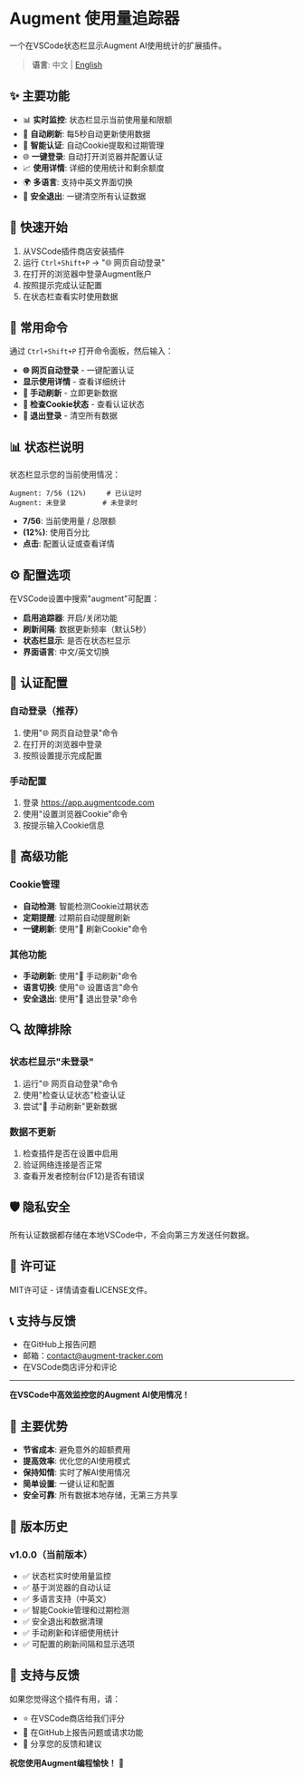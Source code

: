 # Augment 使用量追踪器

一个在VSCode状态栏显示Augment AI使用统计的扩展插件。

> **语言**: 中文 | [English](README_EN.md)

## ✨ 主要功能

- 📊 **实时监控**: 状态栏显示当前使用量和限额
- 🔄 **自动刷新**: 每5秒自动更新使用数据
- 🍪 **智能认证**: 自动Cookie提取和过期管理
- 🌐 **一键登录**: 自动打开浏览器并配置认证
- 📈 **使用详情**: 详细的使用统计和剩余额度
- 🌍 **多语言**: 支持中英文界面切换
- 🚪 **安全退出**: 一键清空所有认证数据

## 🚀 快速开始

1. 从VSCode插件商店安装插件
2. 运行 `Ctrl+Shift+P` → "🌐 网页自动登录"
3. 在打开的浏览器中登录Augment账户
4. 按照提示完成认证配置
5. 在状态栏查看实时使用数据

## 🔧 常用命令

通过 `Ctrl+Shift+P` 打开命令面板，然后输入：

- **🌐 网页自动登录** - 一键配置认证
- **显示使用详情** - 查看详细统计
- **🔄 手动刷新** - 立即更新数据
- **🍪 检查Cookie状态** - 查看认证状态
- **🚪 退出登录** - 清空所有数据

## 📊 状态栏说明

状态栏显示您的当前使用情况：

```
Augment: 7/56 (12%)     # 已认证时
Augment: 未登录         # 未登录时
```

- **7/56**: 当前使用量 / 总限额
- **(12%)**: 使用百分比
- **点击**: 配置认证或查看详情

## ⚙️ 配置选项

在VSCode设置中搜索"augment"可配置：

- **启用追踪器**: 开启/关闭功能
- **刷新间隔**: 数据更新频率（默认5秒）
- **状态栏显示**: 是否在状态栏显示
- **界面语言**: 中文/英文切换

## 🔐 认证配置

### 自动登录（推荐）
1. 使用"🌐 网页自动登录"命令
2. 在打开的浏览器中登录
3. 按照设置提示完成配置

### 手动配置
1. 登录 https://app.augmentcode.com
2. 使用"设置浏览器Cookie"命令
3. 按提示输入Cookie信息

## 🔧 高级功能

### Cookie管理
- **自动检测**: 智能检测Cookie过期状态
- **定期提醒**: 过期前自动提醒刷新
- **一键刷新**: 使用"🔄 刷新Cookie"命令

### 其他功能
- **手动刷新**: 使用"🔄 手动刷新"命令
- **语言切换**: 使用"🌐 设置语言"命令
- **安全退出**: 使用"🚪 退出登录"命令

## 🔍 故障排除

### 状态栏显示"未登录"
1. 运行"🌐 网页自动登录"命令
2. 使用"检查认证状态"检查认证
3. 尝试"🔄 手动刷新"更新数据

### 数据不更新
1. 检查插件是否在设置中启用
2. 验证网络连接是否正常
3. 查看开发者控制台(F12)是否有错误

## 🛡️ 隐私安全

所有认证数据都存储在本地VSCode中，不会向第三方发送任何数据。

## 📄 许可证

MIT许可证 - 详情请查看LICENSE文件。

## 📞 支持与反馈

- 在GitHub上报告问题
- 邮箱：contact@augment-tracker.com
- 在VSCode商店评分和评论

---

**在VSCode中高效监控您的Augment AI使用情况！**

## 🌟 主要优势

- **节省成本**: 避免意外的超额费用
- **提高效率**: 优化您的AI使用模式
- **保持知情**: 实时了解AI使用情况
- **简单设置**: 一键认证和配置
- **安全可靠**: 所有数据本地存储，无第三方共享

## 🔄 版本历史

### v1.0.0（当前版本）
- ✅ 状态栏实时使用量监控
- ✅ 基于浏览器的自动认证
- ✅ 多语言支持（中英文）
- ✅ 智能Cookie管理和过期检测
- ✅ 安全退出和数据清理
- ✅ 手动刷新和详细使用统计
- ✅ 可配置的刷新间隔和显示选项

## 🤝 支持与反馈

如果您觉得这个插件有用，请：

- ⭐ 在VSCode商店给我们评分
- 🐛 在GitHub上报告问题或请求功能
- 💬 分享您的反馈和建议

**祝您使用Augment编程愉快！** 🎉
